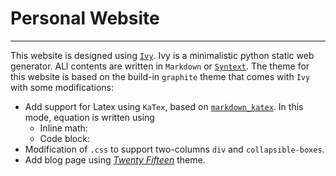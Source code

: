 # Personal Website
---
This website is designed using [`Ivy`](http://www.dmulholl.com/docs/ivy/dev/index.html). Ivy is a minimalistic python static web generator. 
ALl contents are written in `Markdown` or [`Syntext`](http://www.dmulholl.com/docs/syntext/master/). 
The theme for this website is based on the build-in `graphite` theme that comes with `Ivy` with some modifications:

* Add support for Latex using `KaTex`, based on [`markdown_katex`](https://pypi.org/project/markdown-katex/). In this mode, equation is written using 
  * Inline math: 
  * Code block:
* Modification of `.css` to support two-columns `div` and `collapsible-boxes`.
* Add blog page using [*Twenty Fifteen*](https://github.com/dmulholl/twentyfifteen) theme.
